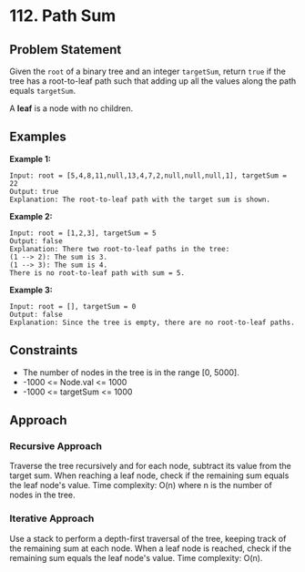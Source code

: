 # 112. Path Sum

## Problem Statement
Given the `root` of a binary tree and an integer `targetSum`, return `true` if the tree has a root-to-leaf path such that adding up all the values along the path equals `targetSum`.

A **leaf** is a node with no children.

## Examples

**Example 1:**
```
Input: root = [5,4,8,11,null,13,4,7,2,null,null,null,1], targetSum = 22
Output: true
Explanation: The root-to-leaf path with the target sum is shown.
```

**Example 2:**
```
Input: root = [1,2,3], targetSum = 5
Output: false
Explanation: There two root-to-leaf paths in the tree:
(1 --> 2): The sum is 3.
(1 --> 3): The sum is 4.
There is no root-to-leaf path with sum = 5.
```

**Example 3:**
```
Input: root = [], targetSum = 0
Output: false
Explanation: Since the tree is empty, there are no root-to-leaf paths.
```

## Constraints
- The number of nodes in the tree is in the range [0, 5000].
- -1000 <= Node.val <= 1000
- -1000 <= targetSum <= 1000

## Approach

### Recursive Approach
Traverse the tree recursively and for each node, subtract its value from the target sum. When reaching a leaf node, check if the remaining sum equals the leaf node's value. Time complexity: O(n) where n is the number of nodes in the tree.

### Iterative Approach
Use a stack to perform a depth-first traversal of the tree, keeping track of the remaining sum at each node. When a leaf node is reached, check if the remaining sum equals the leaf node's value. Time complexity: O(n).